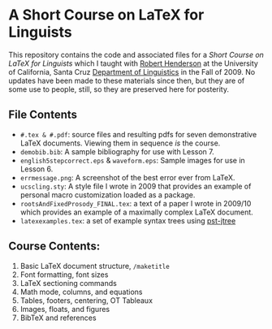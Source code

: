 # A Short Course on LaTeX for Linguists

This repository contains the code and associated files for a _Short Course on LaTeX for Linguists_ which I taught with [Robert Henderson](http://rhenderson.net/) at the University of California, Santa Cruz [Department of Linguistics](http://linguistics.ucsc.edu/) in the Fall of 2009. No updates have been made to these materials since then, but they are of some use to people, still, so they are preserved here for posterity.

## File Contents

* `#.tex & #.pdf`: source files and resulting pdfs for seven demonstrative LaTeX documents. Viewing them in sequence _is_ the course.
* `demobib.bib`: A sample bibliography for use with Lesson 7.
* `english5stepcorrect.eps` & `waveform.eps`: Sample images for use in Lesson 6.
* `errmessage.png`: A screenshot of the best error ever from LaTeX.
* `ucscling.sty`: A style file I wrote in 2009 that provides an example of personal macro customization loaded as a package.
* `rootsAndFixedProsody_FINAL.tex`: a text of a paper I wrote in 2009/10 which provides an example of a maximally complex LaTeX document.
* `latexexamples.tex`: a set of example syntax trees using [pst-jtree](https://www.ctan.org/tex-archive/graphics/pstricks/contrib/pst-jtree?lang=en)

## Course Contents:

1. Basic LaTeX document structure, `/maketitle`
2. Font formatting, font sizes
3. LaTeX sectioning commands
4. Math mode, columns, and equations
5. Tables, footers, centering, OT Tableaux
6. Images, floats, and figures
7. BibTeX and references